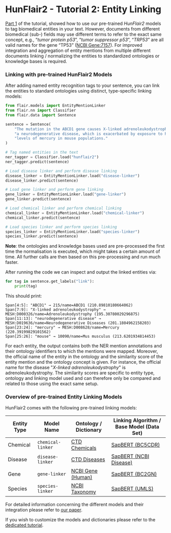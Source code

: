 # HunFlair2 - Tutorial 2: Entity Linking

[Part 1](HUNFLAIR2_TUTORIAL_1_TAGGING.md) of the tutorial, showed how to use our pre-trained *HunFlair2* models to
tag biomedical entities in your text. However, documents from different biomedical (sub-) fields may use different
terms to refer to the exact same concept, e.g., “_tumor protein p53_”, “_tumor suppressor p53_”, “_TRP53_” are all
valid names for the gene “TP53” ([NCBI Gene:7157](https://www.ncbi.nlm.nih.gov/gene/7157)).
For improved integration and aggregation of entity mentions from multiple different documents linking / normalizing
the entities to standardized ontologies or knowledge bases is required.

### Linking with pre-trained HunFlair2 Models

After adding named entity recognition tags to your sentence, you can link the entities to standard ontologies
using distinct, type-specific linking models:

```python
from flair.models import EntityMentionLinker
from flair.nn import Classifier
from flair.data import Sentence

sentence = Sentence(
    "The mutation in the ABCD1 gene causes X-linked adrenoleukodystrophy, "
    "a neurodegenerative disease, which is exacerbated by exposure to high "
    "levels of mercury in mouse populations."
)

# Tag named entities in the text
ner_tagger = Classifier.load("hunflair2")
ner_tagger.predict(sentence)

# Load disease linker and perform disease linking
disease_linker = EntityMentionLinker.load("disease-linker")
disease_linker.predict(sentence)

# Load gene linker and perform gene linking
gene_linker = EntityMentionLinker.load("gene-linker")
gene_linker.predict(sentence)

# Load chemical linker and perform chemical linking
chemical_linker = EntityMentionLinker.load("chemical-linker")
chemical_linker.predict(sentence)

# Load species linker and perform species linking
species_linker = EntityMentionLinker.load("species-linker")
species_linker.predict(sentence)
```

**Note**: the ontologies and knowledge bases used are pre-processed the first time the normalisation is executed,
which might takes a certain amount of time. All further calls are then based on this pre-processing and run
much faster.

After running the code we can inspect and output the linked entities via:

```python
for tag in sentence.get_labels("link"):
    print(tag)
```

This should print:

```
Span[4:5]: "ABCD1" → 215/name=ABCD1 (210.89810180664062)
Span[7:9]: "X-linked adrenoleukodystrophy" → MESH:D000326/name=Adrenoleukodystrophy (195.30780029296875)
Span[11:13]: "neurodegenerative disease" → MESH:D019636/name=Neurodegenerative Diseases (201.1804962158203)
Span[23:24]: "mercury" → MESH:D008628/name=Mercury (220.39199829101562)
Span[25:26]: "mouse" → 10090/name=Mus musculus (213.6201934814453)
```

For each entity, the output contains both the NER mention annotations and their ontology identifiers to which
the mentions were mapped. Moreover, the official name of the entity in the ontology and the similarity score
of the entity mention and the ontology concept is given. For instance, the official name for the disease
"_X-linked adrenoleukodystrophy_" is adrenoleukodystrophy. The similarity scores are specific to entity type,
ontology and linking model used and can therefore only be compared and related to those using the exact same
setup.

### Overview of pre-trained Entity Linking Models

HunFlair2 comes with the following pre-trained linking models:

| Entity Type | Model Name        | Ontology / Dictionary                                      | Linking Algorithm / Base Model (Data Set)                                               |
| ----------- | ----------------- | ---------------------------------------------------------- | --------------------------------------------------------------------------------------- |
| Chemical    | `chemical-linker` | [CTD Chemicals](https://ctdbase.org/downloads/#allchems)   | [SapBERT (BC5CDR)](https://huggingface.co/dmis-lab/biosyn-sapbert-bc5cdr-chemical)      |
| Disease     | `disease-linker`  | [CTD Diseases](https://ctdbase.org/downloads/#alldiseases) | [SapBERT (NCBI Disease)](https://huggingface.co/dmis-lab/biosyn-sapbert-bc5cdr-disease) |
| Gene        | `gene-linker`     | [NCBI Gene (Human)](https://www.ncbi.nlm.nih.gov/gene)     | [SapBERT (BC2GN)](https://huggingface.co/dmis-lab/biosyn-sapbert-bc2gn)                 |
| Species     | `species-linker`  | [NCBI Taxonomy](https://www.ncbi.nlm.nih.gov/taxonomy)      | [SapBERT  (UMLS)](https://huggingface.co/cambridgeltl/SapBERT-from-PubMedBERT-fulltext) |

For detailed information concerning the different models and their integration please refer to [our paper](https://arxiv.org/abs/2402.12372).

If you wish to customize the models and dictionaries please refer to the [dedicated tutorial](HUNFLAIR2_TUTORIAL_4_CUSTOMIZE_LINKING.md).
